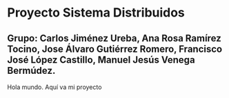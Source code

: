# Proyecto Sistema Distribuidos

## Grupo: Carlos Jiménez Ureba, Ana Rosa Ramírez Tocino, Jose Álvaro Gutiérrez Romero, Francisco José López Castillo, Manuel Jesús Venega Bermúdez.

Hola mundo. Aquí va mi proyecto
